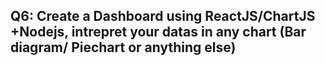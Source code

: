 ## Q6: Create a Dashboard using ReactJS/ChartJS +Nodejs, intrepret your datas in any chart (Bar diagram/ Piechart or anything else)
